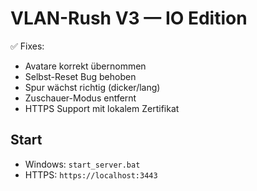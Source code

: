 
# VLAN-Rush V3 — IO Edition

✅ Fixes:
- Avatare korrekt übernommen
- Selbst-Reset Bug behoben
- Spur wächst richtig (dicker/lang)
- Zuschauer-Modus entfernt
- HTTPS Support mit lokalem Zertifikat

## Start
- Windows: `start_server.bat`
- HTTPS: `https://localhost:3443`
